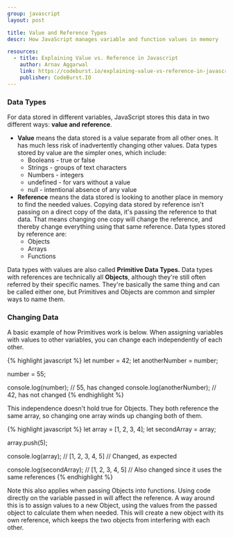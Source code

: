 ```yaml
---
group: javascript
layout: post

title: Value and Reference Types
descr: How JavaScript manages variable and function values in memory

resources:
  - title: Explaining Value vs. Reference in Javascript
    author: Arnav Aggarwal
    link: https://codeburst.io/explaining-value-vs-reference-in-javascript-647a975e12a0
    publisher: CodeBurst.IO
---
```


### Data Types

For data stored in different variables, JavaScript stores this data in two different ways: **value and reference**.

* **Value** means the data stored is a value separate from all other ones. It has much less risk of inadvertently changing other values. Data types stored by value are the simpler ones, which include:
  * Booleans - true or false
  * Strings - groups of text characters
  * Numbers - integers
  * undefined - for vars without a value
  * null - intentional absence of any value
* **Reference** means the data stored is looking to another place in memory to find the needed values. Copying data stored by reference isn't passing on a direct copy of the data, it's passing the reference to that data. That means changing one copy will change the reference, and thereby change everything using that same reference. Data types stored by reference are:
  * Objects
  * Arrays
  * Functions

Data types with values are also called **Primitive Data Types.** Data types with references are technically all **Objects**, although they're still often referred by their specific names. They're basically the same thing and can be called either one, but Primitives and Objects are common and simpler ways to name them.

### Changing Data

A basic example of how Primitives work is below. When assigning variables with values to other variables, you can change each independently of each other.

{% highlight javascript %}
let number = 42;
let anotherNumber = number;

number = 55;

console.log(number);        // 55, has changed
console.log(anotherNumber); // 42, has not changed
{% endhighlight %}

This independence doesn't hold true for Objects. They both reference the same array, so changing one array winds up changing both of them.

{% highlight javascript %}
let array = [1, 2, 3, 4];
let secondArray = array;

array.push(5);

console.log(array);
// [1, 2, 3, 4, 5]
// Changed, as expected

console.log(secondArray);
// [1, 2, 3, 4, 5]
// Also changed since it uses the same references
{% endhighlight %}

Note this also applies when passing Objects into functions. Using code directly on the variable passed in will affect the reference. A way around this is to assign values to a new Object, using the values from the passed object to calculate them when needed. This will create a new object with its own reference, which keeps the two objects from interfering with each other.
